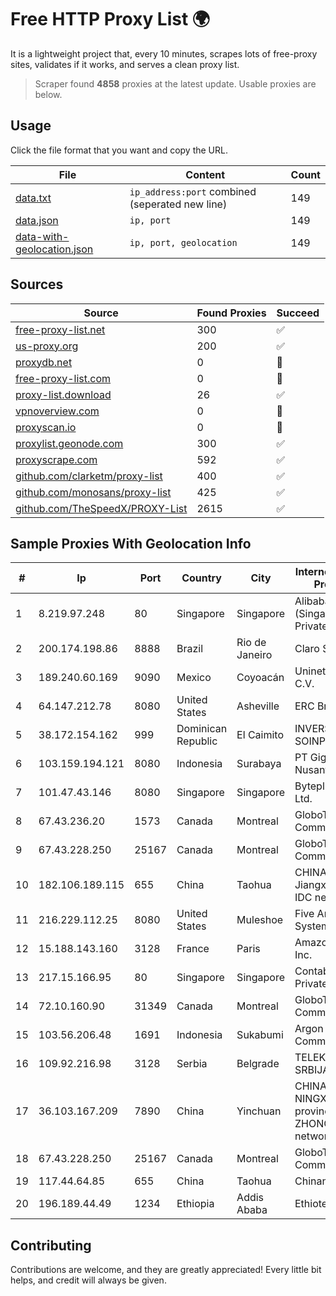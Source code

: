 
# Free HTTP Proxy List 🌍

It is a lightweight project that, every 10 minutes, scrapes lots of free-proxy sites, validates if it works, and serves a clean proxy list.


> Scraper found **4858** proxies at the latest update. Usable proxies are below.

## Usage

Click the file format that you want and copy the URL.


|File|Content|Count|
|----|-------|-----|
|[data.txt](https://raw.githubusercontent.com/themiralay/Proxy-List-World/master/data.txt)|`ip_address:port` combined (seperated new line)|149|
|[data.json](https://raw.githubusercontent.com/themiralay/Proxy-List-World/master/data.json)|`ip, port`|149|
|[data-with-geolocation.json](https://raw.githubusercontent.com/themiralay/Proxy-List-World/master/data-with-geolocation.json)|`ip, port, geolocation`|149|

## Sources

|Source|Found Proxies|Succeed|
|------|-------------|-------|
|[free-proxy-list.net](https://free-proxy-list.net)|300|✅|
|[us-proxy.org](https://www.us-proxy.org)|200|✅|
|[proxydb.net](http://proxydb.net)|0|🚫|
|[free-proxy-list.com](https://free-proxy-list.com/?page=&port=&type%5B%5D=http&type%5B%5D=https&up_time=0&search=Search)|0|🚫|
|[proxy-list.download](https://www.proxy-list.download/HTTP)|26|✅|
|[vpnoverview.com](https://vpnoverview.com/privacy/anonymous-browsing/free-proxy-servers)|0|🚫|
|[proxyscan.io](https://www.proxyscan.io)|0|🚫|
|[proxylist.geonode.com](https://proxylist.geonode.com/api/proxy-list?limit=300&page=1&sort_by=lastChecked&sort_type=desc&protocols=http,https)|300|✅|
|[proxyscrape.com](https://api.proxyscrape.com/v2/?request=displayproxies&protocol=http&timeout=10000&country=all&ssl=all&anonymity=all)|592|✅|
|[github.com/clarketm/proxy-list](https://raw.githubusercontent.com/clarketm/proxy-list/master/proxy-list-raw.txt)|400|✅|
|[github.com/monosans/proxy-list](https://raw.githubusercontent.com/monosans/proxy-list/main/proxies/http.txt)|425|✅|
|[github.com/TheSpeedX/PROXY-List](https://raw.githubusercontent.com/TheSpeedX/PROXY-List/master/http.txt)|2615|✅|


## Sample Proxies With Geolocation Info

|#|Ip|Port|Country|City|Internet Service Provider|
|-|--|----|-------|----|-------------------------|
|1|8.219.97.248|80|Singapore|Singapore|Alibaba Cloud (Singapore) Private Limited|
|2|200.174.198.86|8888|Brazil|Rio de Janeiro|Claro S.A|
|3|189.240.60.169|9090|Mexico|Coyoacán|Uninet S.A. de C.V.|
|4|64.147.212.78|8080|United States|Asheville|ERC Broadband|
|5|38.172.154.162|999|Dominican Republic|El Caimito|INVERSIONES SOINPRO, S.R.L.|
|6|103.159.194.121|8080|Indonesia|Surabaya|PT Giga Digital Nusantara|
|7|101.47.43.146|8080|Singapore|Singapore|Byteplus Pte. Ltd.|
|8|67.43.236.20|1573|Canada|Montreal|GloboTech Communications|
|9|67.43.228.250|25167|Canada|Montreal|GloboTech Communications|
|10|182.106.189.115|655|China|Taohua|CHINANET Jiangx province IDC network|
|11|216.229.112.25|8080|United States|Muleshoe|Five Area Systems, LLC|
|12|15.188.143.160|3128|France|Paris|Amazon.com, Inc.|
|13|217.15.166.95|80|Singapore|Singapore|Contabo Asia Private Limited|
|14|72.10.160.90|31349|Canada|Montreal|GloboTech Communications|
|15|103.56.206.48|1691|Indonesia|Sukabumi|Argon Data Communication|
|16|109.92.216.98|3128|Serbia|Belgrade|TELEKOM-SRBIJA|
|17|36.103.167.209|7890|China|Yinchuan|CHINANET NINGXIA province ZHONGWEI IDC network|
|18|67.43.228.250|25167|Canada|Montreal|GloboTech Communications|
|19|117.44.64.85|655|China|Taohua|Chinanet|
|20|196.189.44.49|1234|Ethiopia|Addis Ababa|Ethiotelecom|



## Contributing

Contributions are welcome, and they are greatly appreciated! Every
little bit helps, and credit will always be given.

